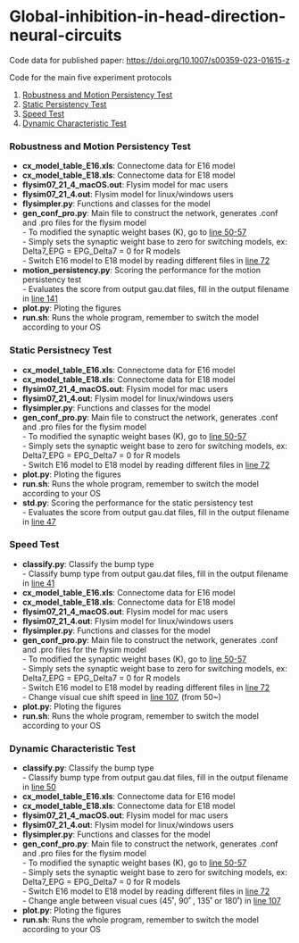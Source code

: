 # Global-inhibition-in-head-direction-neural-circuits
Code data for published paper:  https://doi.org/10.1007/s00359-023-01615-z 

Code for the main five experiment protocols
1. [Robustness and Motion Persistency Test](https://github.com/CCLoLab/Global-inhibition-in-head-direction-neural-circuits/tree/main/robustness)
2. [Static Persistency Test](https://github.com/CCLoLab/Global-inhibition-in-head-direction-neural-circuits/tree/main/static_persistency)
3. [Speed Test](https://github.com/CCLoLab/Global-inhibition-in-head-direction-neural-circuits/tree/main/speed)
4. [Dynamic Characteristic Test](https://github.com/CCLoLab/Global-inhibition-in-head-direction-neural-circuits/tree/main/dynamic_characteristic)

### Robustness and Motion Persistency Test

- **cx_model_table_E16.xls**: Connectome data for E16 model  
- **cx_model_table_E18.xls**: Connectome data for E18 model    
- **flysim07_21_4_macOS.out**: Flysim model for mac users  
- **flysim07_21_4.out**: Flysim model for linux/windows users  
- **flysimpler.py**: Functions and classes for the model  
- **gen_conf_pro.py**: Main file to construct the network, generates .conf and .pro files for the flysim model  
      - To modified the synaptic weight bases (K), go to [line 50-57](https://github.com/CCLoLab/Global-inhibition-in-head-direction-neural-circuits/blob/f59d2d407a4f2d98d087ca46157aecc5a51a3efc/robustness/gen_conf_pro.py#L50-L57)  
      - Simply sets the synaptic weight base to zero for switching models, ex: Delta7_EPG = EPG_Delta7 = 0 for R models  
      - Switch E16 model to E18 model by reading different files in [line 72](https://github.com/CCLoLab/Global-inhibition-in-head-direction-neural-circuits/blob/f59d2d407a4f2d98d087ca46157aecc5a51a3efc/robustness/gen_conf_pro.py#L72)
- **motion_persistency.py**: Scoring the performance for the motion persistency test  
      - Evaluates the score from output gau.dat files, fill in the output filename in [line 141](https://github.com/CCLoLab/Global-inhibition-in-head-direction-neural-circuits/blob/f59d2d407a4f2d98d087ca46157aecc5a51a3efc/robustness/motion_persistency.py#L141)
- **plot.py**: Ploting the figures  
- **run.sh**: Runs the whole program, remember to switch the model according to your OS  

### Static Persistnecy Test

- **cx_model_table_E16.xls**: Connectome data for E16 model  
- **cx_model_table_E18.xls**: Connectome data for E18 model    
- **flysim07_21_4_macOS.out**: Flysim model for mac users  
- **flysim07_21_4.out**: Flysim model for linux/windows users  
- **flysimpler.py**: Functions and classes for the model  
- **gen_conf_pro.py**: Main file to construct the network, generates .conf and .pro files for the flysim model  
      - To modified the synaptic weight bases (K), go to [line 50-57](https://github.com/CCLoLab/Global-inhibition-in-head-direction-neural-circuits/blob/f59d2d407a4f2d98d087ca46157aecc5a51a3efc/static_persistency/gen_conf_pro.py#L50-L57)  
      - Simply sets the synaptic weight base to zero for switching models, ex: Delta7_EPG = EPG_Delta7 = 0 for R models  
      - Switch E16 model to E18 model by reading different files in [line 72](https://github.com/CCLoLab/Global-inhibition-in-head-direction-neural-circuits/blob/f59d2d407a4f2d98d087ca46157aecc5a51a3efc/static_persistency/gen_conf_pro.py#L72)
- **plot.py**: Ploting the figures  
- **run.sh**: Runs the whole program, remember to switch the model according to your OS  
- **std.py**: Scoring the performance for the static persistency test  
      - Evaluates the score from output gau.dat files, fill in the output filename in [line 47](https://github.com/CCLoLab/Global-inhibition-in-head-direction-neural-circuits/blob/f59d2d407a4f2d98d087ca46157aecc5a51a3efc/static_persistency/std.py#L47)

### Speed Test

- **classify.py**: Classify the bump type  
      - Classify bump type from output gau.dat files, fill in the output filename in [line 41](https://github.com/CCLoLab/Global-inhibition-in-head-direction-neural-circuits/blob/f59d2d407a4f2d98d087ca46157aecc5a51a3efc/speed/classify.py#L41)  
- **cx_model_table_E16.xls**: Connectome data for E16 model  
- **cx_model_table_E18.xls**: Connectome data for E18 model    
- **flysim07_21_4_macOS.out**: Flysim model for mac users  
- **flysim07_21_4.out**: Flysim model for linux/windows users  
- **flysimpler.py**: Functions and classes for the model  
- **gen_conf_pro.py**: Main file to construct the network, generates .conf and .pro files for the flysim model  
      - To modified the synaptic weight bases (K), go to [line 50-57](https://github.com/CCLoLab/Global-inhibition-in-head-direction-neural-circuits/blob/f59d2d407a4f2d98d087ca46157aecc5a51a3efc/speed/gen_conf_pro.py#L50-L57)  
      - Simply sets the synaptic weight base to zero for switching models, ex: Delta7_EPG = EPG_Delta7 = 0 for R models  
      - Switch E16 model to E18 model by reading different files in [line 72](https://github.com/CCLoLab/Global-inhibition-in-head-direction-neural-circuits/blob/f59d2d407a4f2d98d087ca46157aecc5a51a3efc/speed/gen_conf_pro.py#L72)  
      - Change visual cue shift speed in [line 107](https://github.com/CCLoLab/Global-inhibition-in-head-direction-neural-circuits/blob/f59d2d407a4f2d98d087ca46157aecc5a51a3efc/speed/gen_conf_pro.py#L107), (from 50~)   
- **plot.py**: Ploting the figures  
- **run.sh**: Runs the whole program, remember to switch the model according to your OS  

### Dynamic Characteristic Test

- **classify.py**: Classify the bump type  
      - Classify bump type from output gau.dat files, fill in the output filename in [line 50](https://github.com/CCLoLab/Global-inhibition-in-head-direction-neural-circuits/blob/f59d2d407a4f2d98d087ca46157aecc5a51a3efc/dynamic_characteristic/classify.py#L50)  
- **cx_model_table_E16.xls**: Connectome data for E16 model  
- **cx_model_table_E18.xls**: Connectome data for E18 model    
- **flysim07_21_4_macOS.out**: Flysim model for mac users  
- **flysim07_21_4.out**: Flysim model for linux/windows users  
- **flysimpler.py**: Functions and classes for the model  
- **gen_conf_pro.py**: Main file to construct the network, generates .conf and .pro files for the flysim model  
      - To modified the synaptic weight bases (K), go to [line 50-57](https://github.com/CCLoLab/Global-inhibition-in-head-direction-neural-circuits/blob/f59d2d407a4f2d98d087ca46157aecc5a51a3efc/dynamic_characteristic/gen_conf_pro.py#L50-L57)  
      - Simply sets the synaptic weight base to zero for switching models, ex: Delta7_EPG = EPG_Delta7 = 0 for R models  
      - Switch E16 model to E18 model by reading different files in [line 72](https://github.com/CCLoLab/Global-inhibition-in-head-direction-neural-circuits/blob/f59d2d407a4f2d98d087ca46157aecc5a51a3efc/dynamic_characteristic/gen_conf_pro.py#L72)  
      - Change angle between visual cues (45˚, 90˚ , 135˚ or 180˚) in [line 107](https://github.com/CCLoLab/Global-inhibition-in-head-direction-neural-circuits/blob/f59d2d407a4f2d98d087ca46157aecc5a51a3efc/dynamic_characteristic/gen_conf_pro.py#L107)     
- **plot.py**: Ploting the figures  
- **run.sh**: Runs the whole program, remember to switch the model according to your OS




